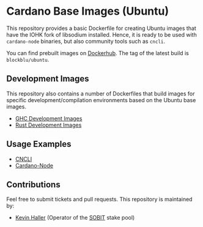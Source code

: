 # Cardano Base Images (Ubuntu)

This repository provides a basic Dockerfile for creating Ubuntu images that have the IOHK fork of libsodium installed. Hence, it is ready to be used with `cardano-node` binaries, but also community tools such as `cncli`. 

You can find prebuilt images on [Dockerhub](https://hub.docker.com/repository/docker/blockblu/ubuntu). The tag of the latest build is `blockblu/ubuntu`.

## Development Images

This repository also contains a number of Dockerfiles that build images for specific development/compilation environments based on the Ubuntu base images.

* [GHC Development Images](GHC/README.md)
* [Rust Development Images](Rust/README.md)

## Usage Examples

* [CNCLI](https://github.com/blockblu-io/cncli-container)
* [Cardano-Node](https://github.com/blockblu-io/cardano-node-container)

## Contributions

Feel free to submit tickets and pull requests. This repository is maintained by:

* [Kevin Haller](mailto:kevin.haller@blockblu.io) (Operator of the [SOBIT](https://staking.outofbits.com/) stake pool)